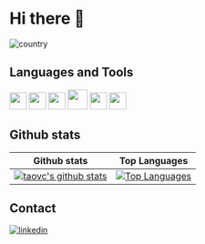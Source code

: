 # Hi there 👋

![country](https://img.shields.io/badge/🌐%20%20country-France-blue)

## Languages and Tools

<code><img src="https://cdn.jsdelivr.net/npm/programming-languages-logos/src/cpp/cpp.png" height="30"></code>
<code><img src="https://cdn.jsdelivr.net/npm/programming-languages-logos/src/c/c.png" height="30"></code>
<code><img src="https://cdn.jsdelivr.net/npm/programming-languages-logos/src/python/python.png" height="30"></code>
<code><img src="https://i.pinimg.com/originals/25/a8/5d/25a85d9e5057430d82273a3c75e73014.png" height="35"></code>
<code><img src="https://www.freepngimg.com/download/logo/69421-logo-distribution-ubuntu-unix-linux-hd-image-free-png.png" height="30"></code>
<code><img src="https://logo-marque.com/wp-content/uploads/2021/03/Docker-Symbole.jpg" height="30"></code>

## Github stats

| Github stats | Top Languages |
| ------------ | ------------- |
| [![taovc's github stats](https://github-readme-stats.vercel.app/api?username=taovc&show_icons=true&theme=aura_dark)](https://www.linkedin.com/in/tao-weijie-880bab1b8/) | [![Top Languages](https://github-readme-stats.vercel.app/api/top-langs/?username=taovc&langs_count=6&theme=aura_dark&layout=compact)](https://github.com/taovc?tab=repositories) |

## Contact

[![linkedin](https://img.shields.io/badge/LinkedIn-blue?style=flat&logo=linkedin&labelColor=blue)](https://www.linkedin.com/in/tao-weijie-880bab1b8/)
